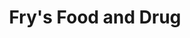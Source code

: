 ---
title: "Fry's Food and Drug"
url: /phoenix/frys-food-and-drug-north-cave-creek-road/
shop: supermarket
---